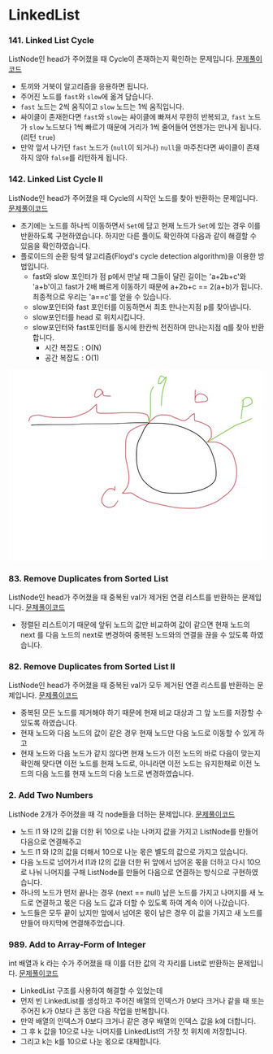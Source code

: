 # LinkedList

### 141. Linked List Cycle
ListNode인 head가 주어졌을 때 Cycle이 존재하는지 확인하는 문제입니다. 
[문제풀이코드](https://github.com/hanbee1005/AlgorithmStudy/blob/master/Leetcode/202301/LinkedListCycle_141.java)
- 토끼와 거북이 알고리즘을 응용하면 됩니다.
- 주어진 노드를 `fast`와 `slow`에 옮겨 담습니다.
- `fast` 노드는 2씩 움직이고 `slow` 노드는 1씩 움직입니다.
- 싸이클이 존재한다면 `fast`와 `slow`는 싸이클에 빠져서 무한히 반복되고, `fast` 노드가 `slow` 노드보다 1씩 빠르기 때문에 거리가 1씩 줄어들어 언젠가는 만나게 됩니다. (리턴 `true`)
- 만약 앞서 나가던 `fast` 노드가 (`null`이 되거나) `null`을 마주친다면 싸이클이 존재하지 않아 `false`를 리턴하게 됩니다.

### 142. Linked List Cycle II
ListNode인 head가 주어졌을 때 Cycle의 시작인 노드를 찾아 반환하는 문제입니다.
[문제풀이코드](https://github.com/hanbee1005/AlgorithmStudy/blob/master/Leetcode/202301/LinkedListCycleII_142.java)
- 초기에는 노드를 하나씩 이동하면서 `Set`에 담고 현재 노드가 `Set`에 있는 경우 이를 반환하도록 구현하였습니다. 하지만 다른 풀이도 확인하여 다음과 같이 해결할 수 있음을 확인하였습니다.
- 플로이드의 순환 탐색 알고리즘(Floyd's cycle detection algorithm)을 이용한 방법입니다.
	+ fast와 slow 포인터가 점 p에서 만날 때 그들이 달린 길이는 'a+2b+c'와 'a+b'이고 fast가 2배 빠르게 이동하기 때문에 a+2b+c == 2(a+b)가 됩니다. 최종적으로 우리는 'a==c'를 얻을 수 있습니다.
	+ slow포인터와 fast 포인터를 이동하면서 최초 만나는지점 p를 찾아냅니다.
	+ slow포인터를 head 로 위치시킵니다.
	+ slow포인터와 fast포인터를 동시에 한칸씩 전진하며 만나는지점 q를 찾아 반환합니다.
		- 시간 복잡도 : O(N)
		- 공간 복잡도 : O(1)
<img src="../images/202301_linked_list_cycle_ii_01.jpg" alt="linked_list_cycle_ii" width="500"/>

### 83. Remove Duplicates from Sorted List
ListNode인 head가 주어졌을 때 중복된 val가 제거된 연결 리스트를 반환하는 문제입니다. 
[문제풀이코드](https://github.com/hanbee1005/AlgorithmStudy/blob/master/Leetcode/202301/RemoveDuplicatesFromSortedList_83.java)
- 정렬된 리스트이기 때문에 앞뒤 노드의 값만 비교하여 값이 같으면 현재 노드의 next 를 다음 노드의 next로 변경하여 중복된 노드와의 연결을 끊을 수 있도록 하였습니다.

### 82. Remove Duplicates from Sorted List II
ListNode인 head가 주어졌을 때 중복된 val가 모두 제거된 연결 리스트를 반환하는 문제입니다. 
[문제풀이코드](https://github.com/hanbee1005/AlgorithmStudy/blob/master/Leetcode/202301/RemoveDuplicatesFromSortedListII_82.java)
- 중복된 모든 노드를 제거해야 하기 때문에 현재 비교 대상과 그 앞 노드를 저장할 수 있도록 하였습니다.
- 현재 노드와 다음 노드의 값이 같은 경우 현재 노드만 다음 노드로 이동할 수 있게 하고
- 현재 노드와 다음 노드가 같지 않다면 현재 노드가 이전 노드의 바로 다음이 맞는지 확인해 맞다면 이전 노드를 현재 노드로, 아니라면 이전 노드는 유지한채로 이전 노드의 다음 노드를 현재 노드의 다음 노드로 변경하였습니다.

### 2. Add Two Numbers
ListNode 2개가 주어졌을 때 각 node들을 더하는 문제입니다.
[문제풀이코드](https://github.com/hanbee1005/AlgorithmStudy/blob/master/Leetcode/202301/AddTwoNumbers_2.java)
- 노드 l1 와 l2의 값을 더한 뒤 10으로 나눈 나머지 값을 가지고 ListNode를 만들어 다음으로 연결해주고
- 노드 l1 와 l2의 값을 더해서 10으로 나눈 몫은 별도의 값으로 가지고 있습니다.
- 다음 노드로 넘어가서 l1과 l2의 값을 더한 뒤 앞에서 넘어온 몫을 더하고 다시 10으로 나눠 나머지를 구해 ListNode를 만들어 다음으로 연결하는 방식으로 구현하였습니다.
- 하나의 노드가 먼저 끝나는 경우 (next == null) 남은 노드를 가지고 나머지를 새 노드로 연결하고 몫은 다음 노드 값과 더할 수 있도록 하여 계속 이어 나갔습니다.
- 노드들은 모두 끝이 났지만 앞에서 넘어온 몫이 남은 경우 이 값을 가지고 새 노드를 만들어 마지막에 연결해주었습니다.

### 989. Add to Array-Form of Integer
int 배열과 k 라는 수가 주어졌을 때 이를 더한 값의 각 자리를 List로 반환하는 문제입니다.
[문제풀이코드](https://github.com/hanbee1005/AlgorithmStudy/blob/master/Leetcode/202302/AddToArrayFormOfInteger_989.java)
- LinkedList 구조를 사용하여 해결할 수 있었는데
- 먼저 빈 LinkedList를 생성하고 주어진 배열의 인덱스가 0보다 크거나 같을 때 또는 주어진 k가 0보다 큰 동안 다음 작업을 반복합니다.
- 만약 배열의 인덱스가 0보다 크거나 같은 경우 배열의 인덱스 값을 k에 더합니다.
- 그 후 k 값을 10으로 나눈 나머지를 LinkedList의 가장 첫 위치에 저장합니다.
- 그리고 k는 k를 10으로 나눈 몫으로 대체합니다.


